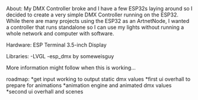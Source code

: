 About:
My DMX Controller broke and I have a few ESP32s laying around so I decided to create a very simple DMX Controller running on the ESP32. While there are many projects using the ESP32 as an ArtnetNode, I wanted a controller that runs standalone so I can use my lights without running a whole network and computer with software.

Hardware:
ESP Terminal 3.5-inch Display

Libraries:
-LVGL
-esp_dmx by someweisguy

More information might follow when this is working...

roadmap:
*get input working to output static dmx values
*first ui overhall to prepare for animations
*animation engine and animated dmx values
*second ui overhall and scenes
